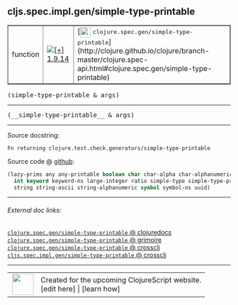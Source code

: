## cljs.spec.impl.gen/simple-type-printable



 <table border="1">
<tr>
<td>function</td>
<td><a href="https://github.com/cljsinfo/cljs-api-docs/tree/1.9.14"><img valign="middle" alt="[+] 1.9.14" title="Added in 1.9.14" src="https://img.shields.io/badge/+-1.9.14-lightgrey.svg"></a> </td>
<td>
[<img height="24px" valign="middle" src="http://i.imgur.com/1GjPKvB.png"> <samp>clojure.spec.gen/simple-type-printable</samp>](http://clojure.github.io/clojure/branch-master/clojure.spec-api.html#clojure.spec.gen/simple-type-printable)
</td>
</tr>
</table>

<samp>(simple-type-printable & args)</samp><br>

---

 <samp>
(__simple-type-printable__ & args)<br>
</samp>

---





Source docstring:

```
Fn returning clojure.test.check.generators/simple-type-printable
```


Source code @ [github]():

```clj
(lazy-prims any any-printable boolean char char-alpha char-alphanumeric char-ascii double
  int keyword keyword-ns large-integer ratio simple-type simple-type-printable
  string string-ascii string-alphanumeric symbol symbol-ns uuid)
```

<!--
Repo - tag - source tree - lines:

 <pre>

</pre>

-->

---



###### External doc links:

[`clojure.spec.gen/simple-type-printable` @ clojuredocs](http://clojuredocs.org/clojure.spec.gen/simple-type-printable)<br>
[`clojure.spec.gen/simple-type-printable` @ grimoire](http://conj.io/store/v1/org.clojure/clojure/1.7.0-beta3/clj/clojure.spec.gen/simple-type-printable/)<br>
[`clojure.spec.gen/simple-type-printable` @ crossclj](http://crossclj.info/fun/clojure.spec.gen/simple-type-printable.html)<br>
[`cljs.spec.impl.gen/simple-type-printable` @ crossclj](http://crossclj.info/fun/cljs.spec.impl.gen.cljs/simple-type-printable.html)<br>

---

 <table>
<tr><td>
<img valign="middle" align="right" width="48px" src="http://i.imgur.com/Hi20huC.png">
</td><td>
Created for the upcoming ClojureScript website.<br>
[edit here] | [learn how]
</td></tr></table>

[edit here]:https://github.com/cljsinfo/cljs-api-docs/blob/master/cljsdoc/cljs.spec.impl.gen/simple-type-printable.cljsdoc
[learn how]:https://github.com/cljsinfo/cljs-api-docs/wiki/cljsdoc-files

<!--

This information was too distracting to show to readers, but I'll leave it
commented here since it is helpful to:

- pretty-print the data used to generate this document
- and show how to retrieve that data



The API data for this symbol:

```clj
{:ns "cljs.spec.impl.gen",
 :name "simple-type-printable",
 :signature ["[& args]"],
 :name-encode "simple-type-printable",
 :history [["+" "1.9.14"]],
 :type "function",
 :clj-equiv {:full-name "clojure.spec.gen/simple-type-printable",
             :url "http://clojure.github.io/clojure/branch-master/clojure.spec-api.html#clojure.spec.gen/simple-type-printable"},
 :full-name-encode "cljs.spec.impl.gen/simple-type-printable",
 :source {:code "(lazy-prims any any-printable boolean char char-alpha char-alphanumeric char-ascii double\n  int keyword keyword-ns large-integer ratio simple-type simple-type-printable\n  string string-ascii string-alphanumeric symbol symbol-ns uuid)",
          :title "Source code",
          :repo "clojurescript",
          :tag "r1.9.14",
          :filename "src/main/cljs/cljs/spec/impl/gen.cljs",
          :lines [72 74],
          :url "https://github.com/clojure/clojurescript/blob/r1.9.14/src/main/cljs/cljs/spec/impl/gen.cljs#L72-L74"},
 :usage ["(simple-type-printable & args)"],
 :full-name "cljs.spec.impl.gen/simple-type-printable",
 :docstring "Fn returning clojure.test.check.generators/simple-type-printable",
 :cljsdoc-url "https://github.com/cljsinfo/cljs-api-docs/blob/master/cljsdoc/cljs.spec.impl.gen/simple-type-printable.cljsdoc"}

```

Retrieve the API data for this symbol:

```clj
;; from Clojure REPL
(require '[clojure.edn :as edn])
(-> (slurp "https://raw.githubusercontent.com/cljsinfo/cljs-api-docs/catalog/cljs-api.edn")
    (edn/read-string)
    (get-in [:symbols "cljs.spec.impl.gen/simple-type-printable"]))
```

-->
